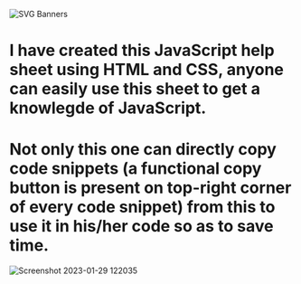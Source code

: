 ![SVG Banners](https://svg-banners.vercel.app/api?type=glitch&text1=JavaScript_Help_Sheet&width=1200&height=200)

# I have created this JavaScript help sheet using HTML and CSS, anyone can easily use this sheet to get a knowlegde of JavaScript.
# Not only this  one can directly copy code snippets (a functional copy button is present on top-right corner of every code snippet) from this to use it in his/her code so as to save time.



![Screenshot 2023-01-29 122035](https://user-images.githubusercontent.com/96367023/215310504-f636c668-1b68-4e11-8575-0decb1c82ad9.png)
